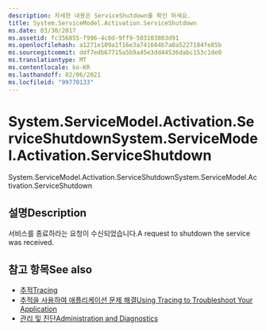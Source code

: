 ```yaml
---
description: 자세한 내용은 ServiceShutdown를 확인 하세요.
title: System.ServiceModel.Activation.ServiceShutdown
ms.date: 03/30/2017
ms.assetid: fc356855-f996-4c0d-9ff9-503103803d91
ms.openlocfilehash: a1271e109a1f16e3a741604b7a0a5227184fe85b
ms.sourcegitcommit: ddf7edb67715a5b9a45e3dd44536dabc153c1de0
ms.translationtype: MT
ms.contentlocale: ko-KR
ms.lasthandoff: 02/06/2021
ms.locfileid: "99770133"
---
```

# <a name="systemservicemodelactivationserviceshutdown"></a><span data-ttu-id="41446-103">System.ServiceModel.Activation.ServiceShutdown</span><span class="sxs-lookup"><span data-stu-id="41446-103">System.ServiceModel.Activation.ServiceShutdown</span></span>

<span data-ttu-id="41446-104">System.ServiceModel.Activation.ServiceShutdown</span><span class="sxs-lookup"><span data-stu-id="41446-104">System.ServiceModel.Activation.ServiceShutdown</span></span>  
  
## <a name="description"></a><span data-ttu-id="41446-105">설명</span><span class="sxs-lookup"><span data-stu-id="41446-105">Description</span></span>  

 <span data-ttu-id="41446-106">서비스를 종료하라는 요청이 수신되었습니다.</span><span class="sxs-lookup"><span data-stu-id="41446-106">A request to shutdown the service was received.</span></span>  
  
## <a name="see-also"></a><span data-ttu-id="41446-107">참고 항목</span><span class="sxs-lookup"><span data-stu-id="41446-107">See also</span></span>

- [<span data-ttu-id="41446-108">추적</span><span class="sxs-lookup"><span data-stu-id="41446-108">Tracing</span></span>](index.md)
- [<span data-ttu-id="41446-109">추적을 사용하여 애플리케이션 문제 해결</span><span class="sxs-lookup"><span data-stu-id="41446-109">Using Tracing to Troubleshoot Your Application</span></span>](using-tracing-to-troubleshoot-your-application.md)
- [<span data-ttu-id="41446-110">관리 및 진단</span><span class="sxs-lookup"><span data-stu-id="41446-110">Administration and Diagnostics</span></span>](../index.md)
